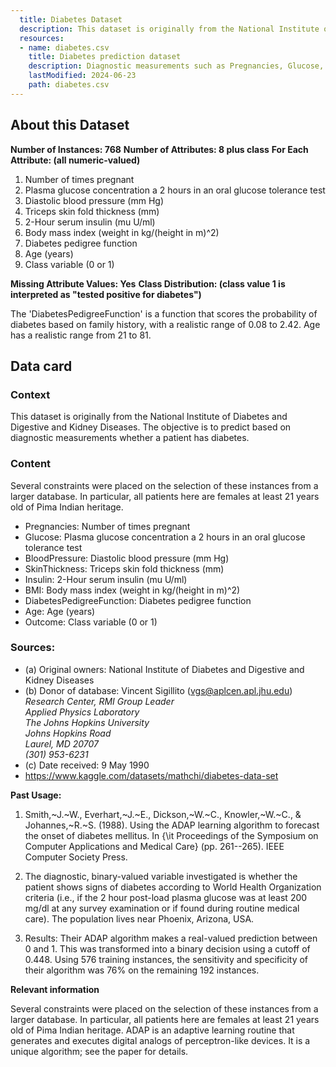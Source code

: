 ```yaml
---
  title: Diabetes Dataset
  description: This dataset is originally from the National Institute of Diabetes and Digestive and Kidney Diseases. The objective is to predict based on diagnostic measurements, incl. glucose levels and insulin, whether a patient has diabetes.
  resources:
  - name: diabetes.csv
    title: Diabetes prediction dataset
    description: Diagnostic measurements such as Pregnancies, Glucose, BloodPressure, SkinThickness,	Insulin, BMI,	DiabetesPedigreeFunction,	Age and the	Outcome of the prediction experiment.
    lastModified: 2024-06-23
    path: diabetes.csv
---
```


## About this Dataset

**Number of Instances: 768**
**Number of Attributes: 8 plus class**
**For Each Attribute: (all numeric-valued)**
1. Number of times pregnant
2. Plasma glucose concentration a 2 hours in an oral glucose tolerance test
3. Diastolic blood pressure (mm Hg)
4. Triceps skin fold thickness (mm)
5. 2-Hour serum insulin (mu U/ml)
6. Body mass index (weight in kg/(height in m)^2)
7. Diabetes pedigree function
8. Age (years)
9. Class variable (0 or 1)

**Missing Attribute Values: Yes**
**Class Distribution: (class value 1 is interpreted as "tested positive for
diabetes")**

The 'DiabetesPedigreeFunction' is a function that scores the probability of diabetes based on family history, with a realistic range of 0.08 to 2.42. Age has a realistic range from 21 to 81.


## Data card 

### Context
This dataset is originally from the National Institute of Diabetes and Digestive and Kidney Diseases. The objective is to predict based on diagnostic measurements whether a patient has diabetes.

### Content
Several constraints were placed on the selection of these instances from a larger database. In particular, all patients here are females at least 21 years old of Pima Indian heritage.

- Pregnancies: Number of times pregnant
- Glucose: Plasma glucose concentration a 2 hours in an oral glucose tolerance test
- BloodPressure: Diastolic blood pressure (mm Hg)
- SkinThickness: Triceps skin fold thickness (mm)
- Insulin: 2-Hour serum insulin (mu U/ml)
- BMI: Body mass index (weight in kg/(height in m)^2)
- DiabetesPedigreeFunction: Diabetes pedigree function
- Age: Age (years)
- Outcome: Class variable (0 or 1)

### Sources:

- (a) Original owners: National Institute of Diabetes and Digestive and Kidney Diseases
- (b) Donor of database: Vincent Sigillito (vgs@aplcen.apl.jhu.edu)     
_Research Center, RMI Group Leader_    
_Applied Physics Laboratory_      
_The Johns Hopkins University_      
_Johns Hopkins Road_     
_Laurel, MD 20707_     
_(301) 953-6231_     
- (c) Date received: 9 May 1990
- https://www.kaggle.com/datasets/mathchi/diabetes-data-set

**Past Usage:**

1. Smith,~J.~W., Everhart,~J.~E., Dickson,~W.~C., Knowler,~W.~C., \&
   Johannes,~R.~S. (1988). Using the ADAP learning algorithm to forecast
   the onset of diabetes mellitus.  In {\it Proceedings of the Symposium
   on Computer Applications and Medical Care} (pp. 261--265).  IEEE
   Computer Society Press.

2. The diagnostic, binary-valued variable investigated is whether the
   patient shows signs of diabetes according to World Health Organization
   criteria (i.e., if the 2 hour post-load plasma glucose was at least 
   200 mg/dl at any survey  examination or if found during routine medical
   care).   The population lives near Phoenix, Arizona, USA.

3. Results: Their ADAP algorithm makes a real-valued prediction between
   0 and 1.  This was transformed into a binary decision using a cutoff of 
   0.448.  Using 576 training instances, the sensitivity and specificity
   of their algorithm was 76% on the remaining 192 instances.

**Relevant information**

  Several constraints were placed on the selection of these instances from
  a larger database.  In particular, all patients here are females at
  least 21 years old of Pima Indian heritage.  ADAP is an adaptive learning
  routine that generates and executes digital analogs of perceptron-like
  devices.  It is a unique algorithm; see the paper for details.

